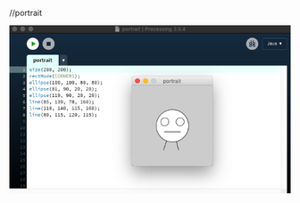 //portrait

<img src= "https://github.com/safimasafi/introtoim/blob/main/May25/Screen%20Shot%202021-05-25%20at%2003.09.30.png">


